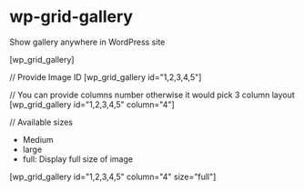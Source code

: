 # wp-grid-gallery
Show gallery anywhere in WordPress site

[wp_grid_gallery]

// Provide Image ID
[wp_grid_gallery id="1,2,3,4,5"]

// You can provide columns number otherwise it would pick 3 column layout
[wp_grid_gallery id="1,2,3,4,5" column="4"]

// Available sizes
* Medium
* large
* full: Display full size of image

[wp_grid_gallery id="1,2,3,4,5" column="4" size="full"]
